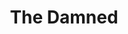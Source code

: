 ---
title: "The Damned"
summary: "The Damned are an English punk rock band formed in London in 1976 by lead vocalist Dave Vanian, guitarist Brian James, bassist Captain Sensible, and drummer Rat Scabies. They were the first punk band from the United Kingdom to release a single, \"New Rose\" , release a studio album, Damned Damned Damned , and tour the United States. They have nine singles that charted on the UK Singles Chart Top 40.The band briefly broke up after Music for Pleasure , the follow-up to their debut studio album, was critically dismissed. They quickly reformed without Brian James, and released Machine Gun Etiquette . In the 1980s they released four studio albums, The Black Album , Strawberries , Phantasmagoria , and Anything , which saw the band moving towards a gothic rock style. The latter two albums did not feature Captain Sensible, who had left the band in 1984. In 1988, James and Sensible rejoined to play a series of reunion gigs, one of which was released the next year as the live album Final Damnation . Their fast-driven punk rock has been cited for influencing and shaping the emergence of hardcore punk in the late 1970s and early 1980s in the United Kingdom and the United States.The Damned again reformed for a tour in 1991. In 1995, they released a new studio album, Not of This Earth, which was Scabies's last with the band. This was followed by Grave Disorder , So, Who's Paranoid? , and Evil Spirits their first studio album in the United Kingdom's Official Charts' top 10 list, landing at No. 7. Their most recent album, Darkadelic, was released in 2023. Despite going through numerous line-up changes, the formation of Vanian, Sensible, keyboardist Monty Oxymoron, drummer Pinch and bassist Stu West had been together from 2004 until 2017, when West left the band and former bassist Paul Gray rejoined. In 2019 drummer Pinch left the band and in February 2022 was replaced by new drummer Will Taylor.
As one of the first gothic rock bands, The Damned, featuring lead singer Vanian's baritone singing, dark lyrics and vampire-themed costume, were a major influence on the goth subculture."
image: "the-damned.jpg"
apple_music_artist_url: "https://music.apple.com/gb/artist/the-damned/3184019"
wikipedia_url: "https://en.wikipedia.org/wiki/The_Damned_(band)"
---